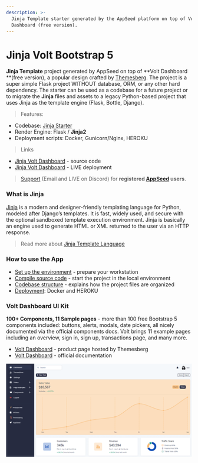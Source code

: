 ```yaml
---
description: >-
  Jinja Template starter generated by the AppSeed platform on top of Volt
  Dashboard (free version).
---
```


# Jinja Volt Bootstrap 5

**Jinja Template** project generated by AppSeed on top of **Volt Dashboard **(free version),  a popular design crafted by [Themesberg](../../content/partners/themesberg.md). The project is a super simple Flask project WITHOUT database, ORM, or any other hard dependency. The starter can be used as a codebase for a future project or to migrate the **Jinja** files and assets to a legacy Python-based project that uses Jinja as the template engine (Flask, Bottle, Django).  

> Features: 

* Codebase: [Jinja Starter](../../boilerplate-code/boilerplate-jinja.md)
* Render Engine: Flask / **Jinja2**
* Deployment scripts: Docker, Gunicorn/Nginx, HEROKU

> Links

* [Jinja Volt Dashboard](https://github.com/app-generator/jinja-volt-dashboard) - source code
* [Jinja Volt Dashboard](https://jinja-volt-dashboard.appseed-srv1.com) - LIVE deployment 

> [Support](https://appseed.us/support) (Email and LIVE on Discord) for **registered **[**AppSeed**](https://appseed.us)** users**. 



### What is Jinja

[Jinja](https://jinja.palletsprojects.com/en/2.11.x/) is a modern and designer-friendly templating language for Python, modeled after Django’s templates. It is fast, widely used, and secure with the optional sandboxed template execution environment. Jinja is basically an engine used to generate HTML or XML returned to the user via an HTTP response. 

> Read more about [Jinja Template Language](../../content/what-is/jinja.md) 



### How to use the App

* [Set up the environment](../../boilerplate-code/boilerplate-jinja.md#environment) - prepare your workstation
* [Compile source code](../../boilerplate-code/boilerplate-jinja.md#build-the-app) - start the project in the local environment
* [Codebase structure](../../boilerplate-code/boilerplate-jinja.md#codebase-structure) - explains how the project files are organized
* [Deployment](../../boilerplate-code/boilerplate-jinja.md#deployment): Docker and HEROKU 



### Volt Dashboard UI Kit

**100+ Components, 11 Sample pages** - more than 100 free Bootstrap 5 components included: buttons, alerts, modals, date pickers, all nicely documented via the official components docs. Volt brings 11 example pages including an overview, sign in, sign up, transactions page, and many more.

* [Volt Dashboard](https://themesberg.com/product/admin-dashboard/volt-bootstrap-5-dashboard) - product page hosted by Themesberg
* [Volt Dashboard](https://themesberg.com/docs/volt-bootstrap-5-dashboard/getting-started/quick-start/) - official documentation 

![Volt Dashboard - Free Bootstrap Template.](../../.gitbook/assets/volt-dashboard.png)
